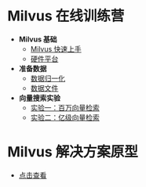 # Milvus 在线训练营
- **Milvus 基础**
  * [Milvus 快速上手](milvus101/quickstart.md)
  * [硬件平台](milvus101/hardware_platform.md)
- **准备数据**
  * [数据归一化](data_preparation/data_normalization.md)
  * [数据文件](data_preparation/data_file_consideration.md)
- **向量搜索实验**
  * [实验一：百万向量检索](labs/lab1_sift1b_1m.md#lab1)
  * [实验二：亿级向量检索](#----------)



# Milvus 解决方案原型

- [点击查看](solutions/README.md)
